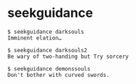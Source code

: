 # seekguidance

    $ seekguidance darksouls
    Imminent elation…
    
    $ seekguidance darksouls2
    Be wary of two-handing but Try sorcery
    
    $ seekguidance demonssouls
    Don't bother with curved swords.
